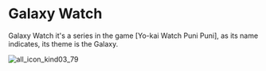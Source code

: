 # Galaxy Watch
Galaxy Watch it's a series in the game [Yo-kai Watch Puni Puni], as its name indicates, its theme is the Galaxy.

![all_icon_kind03_79](https://github.com/user-attachments/assets/25eeb7dc-1f24-461a-89e5-33de312b3f4d)
